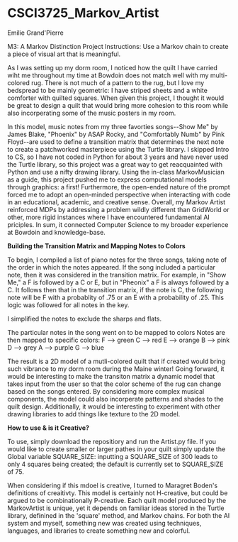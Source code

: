 # CSCI3725_Markov_Artist
Emilie Grand'Pierre

M3: A Markov Distinction 
Project Instructions: Use a Markov chain to create a piece of visual art that is meaningful. 

As I was setting up my dorm room, I noticed how the quilt I have carried wiht me throughout my time at Bowdoin does not match well with my multi-colored rug. There is not much of a pattern to the rug, but I love my bedspread to be mainly geometric: I have striped sheets and a white comforter with quilted squares. When given this project, I thought it would be great to design a quilt that would bring more cohesion to this room while also incorperating some of the music posters in my room.

In this model, music notes from my three favorties songs--Show Me" by James Blake, "Phoenix" by ASAP Rocky, and "Comfortably Numb" by Pink Floyd--are used to define a transition matrix that determines the next note to create a patchworked masterpiece using the Turtle library. I skipped Intro to CS, so I have not coded in Python for about 3 years and have never used the Turtle library, so this project was a great way to get reacquainted with Python and use a nifty drawing library. Using the in-class MarkovMusician as a guide, this project pushed me to express computational models through graphics: a first! Furthermore, the open-ended nature of the prompt forced me to adopt an open-minded perspective when interacting with code in an educational, academic, and creative sense. Overall, my Markov Artist reinforced MDPs by addressing a problem wildly different than GridWorld or other, more rigid instances where I have encountered fundamental AI priciples. In sum, it connected Computer Science to my broader experience at Bowdoin and knowledge-base. 



**Building the Transition Matrix and Mapping Notes to Colors**

To begin, I compiled a list of piano notes for the three songs, taking note of the order in which the notes appeared. If the song included a particular note, then it was considered in the transition matrix. For example, in "Show Me," a F is followed by a C or E, but in "Pheonix" a F is always followed by a C. It follows then that in the transition matrix, if the note is C, the following note will be F with a probablity of .75 or an E with a probability of .25. This logic was followed for all notes in the key. 

I simplified the notes to exclude the sharps and flats. 

The particular notes in the song went on to be mapped to colors
Notes are then mapped to specific colors: 
    F --> green
    C --> red
    E --> orange
    B --> pink
    D --> grey
    A --> purple
    G --> blue 

The result is a 2D model of a mutli-colored quilt that if created would bring such vibrance to my dorm room during the Maine winter! Going forward, it would be interesting to make the transiton matrix a dynamic model that takes input from the user so that the color scheme of the rug can change based on the songs entered. By considering more complex musical components, the model could also incorperate patterns and shades to the quilt design. Additionally, it would be interesting to experiment with other drawing libraries to add things like texture to the 2D model.



**How to use & is it Creative?**

To use, simply download the repositiory and run the Artist.py file. If you would like to create smaller or larger pathes in your quilt simply update the Global variable SQUARE_SIZE: inputting a SQUARE_SIZE of 300 leads to only 4 squares being created; the default is currently set to SQUARE_SIZE of 75.

When considering if this mdoel is creative, I turned to Maragret Boden's definitions of creaitivty. This model is certainly not H-creative, but could be argued to be combinationally P-creative. Each quilt model produced by the MarkovArtist is unique, yet it depends on familiar ideas stored in the Turtle library, definined in the 'square' method, and Markov chains. For both the AI system and myself, something new was created using techniques, languages, and libraries to create something new and colorful.  
